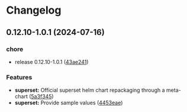# Changelog

## 0.12.10-1.0.1 (2024-07-16)


### chore

* release 0.12.10-1.0.1 ([43ae241](https://github.com/idirze/superset/commit/43ae241e36f1b0e6c68cf847b6e2858c129fcaf5))


### Features

* **superset:** Official superset helm chart repackaging through a meta-chart ([5a3f345](https://github.com/idirze/superset/commit/5a3f34519a53737f98846e20c4235f0ae14f7874))
* **superset:** Provide sample values ([4453eae](https://github.com/idirze/superset/commit/4453eae1e3d4804f442fcdeb6a4ada27757024f9))
